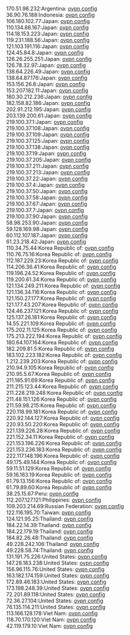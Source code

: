 170.51.98.232:Argentina: [ovpn config](vpn/170_51_98_232.ovpn)  
36.90.76.188:Indonesia: [ovpn config](vpn/36_90_76_188.ovpn)  
106.180.102.77:Japan: [ovpn config](vpn/106_180_102_77.ovpn)  
110.134.86.167:Japan: [ovpn config](vpn/110_134_86_167.ovpn)  
114.18.153.223:Japan: [ovpn config](vpn/114_18_153_223.ovpn)  
119.231.188.56:Japan: [ovpn config](vpn/119_231_188_56.ovpn)  
121.103.191.116:Japan: [ovpn config](vpn/121_103_191_116.ovpn)  
124.45.84.8:Japan: [ovpn config](vpn/124_45_84_8.ovpn)  
126.26.255.251:Japan: [ovpn config](vpn/126_26_255_251.ovpn)  
126.78.32.97:Japan: [ovpn config](vpn/126_78_32_97.ovpn)  
138.64.226.49:Japan: [ovpn config](vpn/138_64_226_49.ovpn)  
138.64.87.176:Japan: [ovpn config](vpn/138_64_87_176.ovpn)  
153.156.26.8:Japan: [ovpn config](vpn/153_156_26_8.ovpn)  
153.207.182.11:Japan: [ovpn config](vpn/153_207_182_11.ovpn)  
180.30.212.236:Japan: [ovpn config](vpn/180_30_212_236.ovpn)  
182.158.82.186:Japan: [ovpn config](vpn/182_158_82_186.ovpn)  
202.91.212.195:Japan: [ovpn config](vpn/202_91_212_195.ovpn)  
203.139.200.61:Japan: [ovpn config](vpn/203_139_200_61.ovpn)  
219.100.37.1:Japan: [ovpn config](vpn/219_100_37_1.ovpn)  
219.100.37.108:Japan: [ovpn config](vpn/219_100_37_108.ovpn)  
219.100.37.109:Japan: [ovpn config](vpn/219_100_37_109.ovpn)  
219.100.37.125:Japan: [ovpn config](vpn/219_100_37_125.ovpn)  
219.100.37.138:Japan: [ovpn config](vpn/219_100_37_138.ovpn)  
219.100.37.19:Japan: [ovpn config](vpn/219_100_37_19.ovpn)  
219.100.37.205:Japan: [ovpn config](vpn/219_100_37_205.ovpn)  
219.100.37.211:Japan: [ovpn config](vpn/219_100_37_211.ovpn)  
219.100.37.213:Japan: [ovpn config](vpn/219_100_37_213.ovpn)  
219.100.37.22:Japan: [ovpn config](vpn/219_100_37_22.ovpn)  
219.100.37.4:Japan: [ovpn config](vpn/219_100_37_4.ovpn)  
219.100.37.50:Japan: [ovpn config](vpn/219_100_37_50.ovpn)  
219.100.37.58:Japan: [ovpn config](vpn/219_100_37_58.ovpn)  
219.100.37.67:Japan: [ovpn config](vpn/219_100_37_67.ovpn)  
219.100.37.7:Japan: [ovpn config](vpn/219_100_37_7.ovpn)  
219.100.37.90:Japan: [ovpn config](vpn/219_100_37_90.ovpn)  
58.98.253.90:Japan: [ovpn config](vpn/58_98_253_90.ovpn)  
59.128.169.98:Japan: [ovpn config](vpn/59_128_169_98.ovpn)  
60.112.107.187:Japan: [ovpn config](vpn/60_112_107_187.ovpn)  
61.23.218.42:Japan: [ovpn config](vpn/61_23_218_42.ovpn)  
110.34.75.44:Korea Republic of: [ovpn config](vpn/110_34_75_44.ovpn)  
110.76.75.16:Korea Republic of: [ovpn config](vpn/110_76_75_16.ovpn)  
112.187.229.23:Korea Republic of: [ovpn config](vpn/112_187_229_23.ovpn)  
114.206.36.41:Korea Republic of: [ovpn config](vpn/114_206_36_41.ovpn)  
119.196.24.52:Korea Republic of: [ovpn config](vpn/119_196_24_52.ovpn)  
119.200.61.34:Korea Republic of: [ovpn config](vpn/119_200_61_34.ovpn)  
121.134.249.211:Korea Republic of: [ovpn config](vpn/121_134_249_211.ovpn)  
121.136.34.116:Korea Republic of: [ovpn config](vpn/121_136_34_116.ovpn)  
121.150.27.177:Korea Republic of: [ovpn config](vpn/121_150_27_177.ovpn)  
121.177.43.207:Korea Republic of: [ovpn config](vpn/121_177_43_207.ovpn)  
124.46.237.121:Korea Republic of: [ovpn config](vpn/124_46_237_121.ovpn)  
125.137.26.181:Korea Republic of: [ovpn config](vpn/125_137_26_181.ovpn)  
14.55.221.109:Korea Republic of: [ovpn config](vpn/14_55_221_109.ovpn)  
175.202.11.125:Korea Republic of: [ovpn config](vpn/175_202_11_125.ovpn)  
175.213.222.194:Korea Republic of: [ovpn config](vpn/175_213_222_194.ovpn)  
180.64.107.164:Korea Republic of: [ovpn config](vpn/180_64_107_164.ovpn)  
182.209.81.5:Korea Republic of: [ovpn config](vpn/182_209_81_5.ovpn)  
183.102.223.182:Korea Republic of: [ovpn config](vpn/183_102_223_182.ovpn)  
1.212.239.203:Korea Republic of: [ovpn config](vpn/1_212_239_203.ovpn)  
210.94.9.105:Korea Republic of: [ovpn config](vpn/210_94_9_105.ovpn)  
210.95.5.67:Korea Republic of: [ovpn config](vpn/210_95_5_67.ovpn)  
211.185.91.69:Korea Republic of: [ovpn config](vpn/211_185_91_69.ovpn)  
211.215.123.44:Korea Republic of: [ovpn config](vpn/211_215_123_44.ovpn)  
211.228.219.248:Korea Republic of: [ovpn config](vpn/211_228_219_248.ovpn)  
211.48.151.126:Korea Republic of: [ovpn config](vpn/211_48_151_126.ovpn)  
211.59.98.215:Korea Republic of: [ovpn config](vpn/211_59_98_215.ovpn)  
220.118.99.181:Korea Republic of: [ovpn config](vpn/220_118_99_181.ovpn)  
220.92.144.127:Korea Republic of: [ovpn config](vpn/220_92_144_127.ovpn)  
220.93.50.220:Korea Republic of: [ovpn config](vpn/220_93_50_220.ovpn)  
221.139.226.28:Korea Republic of: [ovpn config](vpn/221_139_226_28.ovpn)  
221.152.34.11:Korea Republic of: [ovpn config](vpn/221_152_34_11.ovpn)  
221.153.196.226:Korea Republic of: [ovpn config](vpn/221_153_196_226.ovpn)  
221.153.236.183:Korea Republic of: [ovpn config](vpn/221_153_236_183.ovpn)  
222.117.148.196:Korea Republic of: [ovpn config](vpn/222_117_148_196.ovpn)  
49.175.49.144:Korea Republic of: [ovpn config](vpn/49_175_49_144.ovpn)  
59.11.51.129:Korea Republic of: [ovpn config](vpn/59_11_51_129.ovpn)  
59.16.163.19:Korea Republic of: [ovpn config](vpn/59_16_163_19.ovpn)  
61.79.13.156:Korea Republic of: [ovpn config](vpn/61_79_13_156.ovpn)  
61.79.89.60:Korea Republic of: [ovpn config](vpn/61_79_89_60.ovpn)  
38.25.15.67:Peru: [ovpn config](vpn/38_25_15_67.ovpn)  
112.207.127.121:Philippines: [ovpn config](vpn/112_207_127_121.ovpn)  
109.203.214.69:Russian Federation: [ovpn config](vpn/109_203_214_69.ovpn)  
122.116.195.70:Taiwan: [ovpn config](vpn/122_116_195_70.ovpn)  
124.121.95.25:Thailand: [ovpn config](vpn/124_121_95_25.ovpn)  
184.22.14.39:Thailand: [ovpn config](vpn/184_22_14_39.ovpn)  
184.22.179.19:Thailand: [ovpn config](vpn/184_22_179_19.ovpn)  
184.82.26.48:Thailand: [ovpn config](vpn/184_82_26_48.ovpn)  
49.228.242.106:Thailand: [ovpn config](vpn/49_228_242_106.ovpn)  
49.228.58.74:Thailand: [ovpn config](vpn/49_228_58_74.ovpn)  
131.191.75.226:United States: [ovpn config](vpn/131_191_75_226.ovpn)  
147.28.183.238:United States: [ovpn config](vpn/147_28_183_238.ovpn)  
156.96.115.76:United States: [ovpn config](vpn/156_96_115_76.ovpn)  
163.182.174.159:United States: [ovpn config](vpn/163_182_174_159.ovpn)  
172.89.46.183:United States: [ovpn config](vpn/172_89_46_183.ovpn)  
173.198.248.39:United States: [ovpn config](vpn/173_198_248_39.ovpn)  
72.201.89.118:United States: [ovpn config](vpn/72_201_89_118.ovpn)  
72.36.27.104:United States: [ovpn config](vpn/72_36_27_104.ovpn)  
76.135.114.211:United States: [ovpn config](vpn/76_135_114_211.ovpn)  
113.166.128.178:Viet Nam: [ovpn config](vpn/113_166_128_178.ovpn)  
118.70.170.120:Viet Nam: [ovpn config](vpn/118_70_170_120.ovpn)  
42.119.179.10:Viet Nam: [ovpn config](vpn/42_119_179_10.ovpn)  
